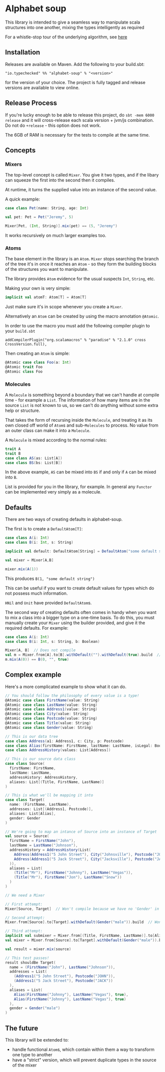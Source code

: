 # Alphabet soup

This library is intended to give a seamless way to manipulate scala structures into one another, mixing the types intelligently as required

For a whistle-stop tour of the underlying algorithm, see [here](https://medium.com/@jdrphillips/alphabet-soup-type-level-transformations-eb60918af35d)

## Installation

Releases are available on Maven. Add the following to your build.sbt:

```
"io.typechecked" %% "alphabet-soup" % "<version>"
```

for the version of your choice. The project is fully tagged and release versions are available to view online.

## Release Process

If you're lucky enough to be able to release this project, do `sbt -mem 6000 release` and it will cross-release each scala version + jvm/js combination. Do not do `+release` - this option does not work.

The 6GB of RAM is necessary for the tests to compile at the same time.

## Concepts

### Mixers

The top-level concept is called `Mixer`. You give it two types, and if the libary can squeeze the first into the second
then it compiles.

At runtime, it turns the supplied value into an instance of the second value.

A quick example:

```scala
case class Pet(name: String, age: Int)

val pet: Pet = Pet("Jeremy", 5)

Mixer[Pet, (Int, String)].mix(pet) == (5, "Jeremy")
```

It works recursively on much larger examples too.

### Atoms

The base element in the library is an `Atom`. `Mixer` stops searching the branch of the tree it's in once it reaches an `Atom` - so they form the
building blocks of the structures you want to manipulate.

The library provides `Atom` evidence for the usual suspects `Int`, `String`, etc.

Making your own is very simple:

```scala
implicit val atomT: Atom[T] = Atom[T]
```

Just make sure it's in scope whenever you create a `Mixer`.

Alternatively an `Atom` can be created by using the macro annotation `@Atomic`.

In order to use the macro you must add the following compiler plugin to your `build.sbt`
```
addCompilerPlugin("org.scalamacros" % "paradise" % "2.1.0" cross CrossVersion.full),
```

Then creating an `Atom` is simple:
```scala
@Atomic case class Foo(a: Int)
@Atomic trait Foo
@Atomic class Foo
```

### Molecules

A `Molecule` is something beyond a boundary that we can't handle at compile time - for example a `List`. The information
of how many items are in the source `List` is not known to us, so we can't do anything without some extra help or structure.

That takes the form of recursing inside the `Molecule`, and treating it as its own closed off world of `Atom`s and sub-`Molecules` to
process. No value from an outer class can make it into a `Molecule`.

A `Molecule` is mixed according to the normal rules:

```scala
trait A
trait B
case class AS(as: List[A])
case class BS(bs: List[B])
```

In the above example, `AS` can be mixed into `BS` if and only if `A` can be mixed into `B`.

List is provided for you in the library, for example. In general any `Functor` can be implemented very simply as a molecule.

## Defaults

There are two ways of creating defaults in alphabet-soup.

The first is to create a `DefaultAtom[T]`:

```scala
case class A(i: Int)
case class B(i: Int, s: String)

implicit val default: DefaultAtom[String] = DefaultAtom("some default string")

val mixer = Mixer[A,B]

mixer.mix(A(1))
```
This produces `B(1, "some default string")`

This can be useful if you want to create default values for types which do not possess much information.

`HNil` and `Unit` have provided `DefaultAtom`s.

The second way of creating defaults often comes in handy when you want to mix a class into a bigger type on a one-time basis.
To do this, you must manually create your `Mixer` using the builder provided, and give it the required defaults. For example:

```scala
case class A(i: Int)
case class B(i: Int, s: String, b: Boolean)

Mixer[A, B]  // Does not compile
val m = Mixer.from[A].to[B].withDefault("").withDefault(true).build  // Does compile. This is an instance of `Mixer[A, B]`
m.mix(A(0)) == B(0, "", true)
```

## Complex example

Here's a more complicated example to show what it can do.

```scala
// You should follow the philosophy of every value is a type!
@Atomic case class FirstName(value: String)
@Atomic case class LastName(value: String)
@Atomic case class Address1(value: String)
@Atomic case class City(value: String)
@Atomic case class Postcode(value: String)
@Atomic case class Title(value: String)
@Atomic case class Gender(value: String)

// This is our data tree
case class Address(a1: Address1, c: City, p: Postcode)
case class Alias(firstName: FirstName, lastName: LastName, isLegal: Boolean)
case class AddressHistory(values: List[Address])

// This is our source data class
case class Source(
  firstName: FirstName,
  lastName: LastName,
  addressHistory: AddressHistory,
  aliases: List[(Title, FirstName, LastName)]
)

// This is what we'll be mapping it into
case class Target(
  name: (FirstName, LastName),
  addresses: List[(Address1, Postcode)],
  aliases: List[Alias],
  gender: Gender
)

// We're going to map an intance of Source into an instance of Target
val source = Source(
  firstName = FirstName("John"),
  lastName = LastName("Johnson"),
  addressHistory = AddressHistory(List(
    Address(Address1("5 John Street"), City("Johnsville"), Postcode("JOHN")),
    Address(Address1("5 Jack Street"), City("Jacksville"), Postcode("JACK"))
  )),
  aliases = List(
    (Title("Mr"), FirstName("Johnny"), LastName("Vegas")),
    (Title("Mr"), FirstName("Jon"), LastName("Snow"))
  )
)

// We need a Mixer

// First attempt:
Mixer[Source, Target]  // Won't compile because we have no 'Gender' in our Source

// Second attempt:
Mixer.from[Source].to[Target].withDefault(Gender("male")).build  // Won't compile because we have no 'isLegal' in our source aliases

// Third attempt:
implicit val submixer = Mixer.from[(Title, FirstName, LastName)].to[Alias].withDefault(true)
val mixer = Mixer.from[Source].to[Target].withDefault(Gender("male")).build

val result = mixer.mix(source)

// This test passes!
result shouldBe Target(
  name = (FirstName("John"), LastName("Johnson")),
  addresses = List(
    (Address1("5 John Street"), Postcode("JOHN")),
    (Address1("5 Jack Street"), Postcode("JACK"))
  ),
  aliases = List(
    Alias(FirstName("Johnny"), LastName("Vegas"), true),
    Alias(FirstName("Johnny"), LastName("Vegas"), true)
  ),
  gender = Gender("male")
)
```

## The future

This library will be extended to:

* handle functional `Atom`s, which contain within them a way to transform one type to another
* have a "strict" version, which will prevent duplicate types in the source of the mixer
